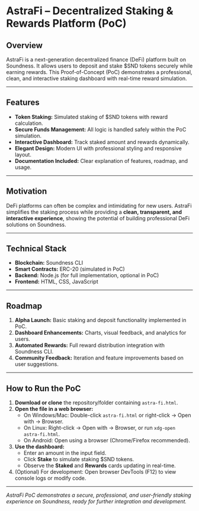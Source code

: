 # AstraFi – Decentralized Staking & Rewards Platform (PoC)

## Overview
AstraFi is a next-generation decentralized finance (DeFi) platform built on Soundness. It allows users to deposit and stake $SND tokens securely while earning rewards. This Proof-of-Concept (PoC) demonstrates a professional, clean, and interactive staking dashboard with real-time reward simulation.

---

## Features
- **Token Staking:** Simulated staking of $SND tokens with reward calculation.  
- **Secure Funds Management:** All logic is handled safely within the PoC simulation.  
- **Interactive Dashboard:** Track staked amount and rewards dynamically.  
- **Elegant Design:** Modern UI with professional styling and responsive layout.  
- **Documentation Included:** Clear explanation of features, roadmap, and usage.

---

## Motivation
DeFi platforms can often be complex and intimidating for new users. AstraFi simplifies the staking process while providing a **clean, transparent, and interactive experience**, showing the potential of building professional DeFi solutions on Soundness.

---

## Technical Stack
- **Blockchain:** Soundness CLI  
- **Smart Contracts:** ERC-20 (simulated in PoC)  
- **Backend:** Node.js (for full implementation, optional in PoC)  
- **Frontend:** HTML, CSS, JavaScript  

---

## Roadmap
1. **Alpha Launch:** Basic staking and deposit functionality implemented in PoC.  
2. **Dashboard Enhancements:** Charts, visual feedback, and analytics for users.  
3. **Automated Rewards:** Full reward distribution integration with Soundness CLI.  
4. **Community Feedback:** Iteration and feature improvements based on user suggestions.

---

## How to Run the PoC
1. **Download or clone** the repository/folder containing `astra-fi.html`.  
2. **Open the file in a web browser:**  
   - On Windows/Mac: Double-click `astra-fi.html` or right-click → Open with → Browser.  
   - On Linux: Right-click → Open with → Browser, or run `xdg-open astra-fi.html`.  
   - On Android: Open using a browser (Chrome/Firefox recommended).  
3. **Use the dashboard:**  
   - Enter an amount in the input field.  
   - Click **Stake** to simulate staking $SND tokens.  
   - Observe the **Staked** and **Rewards** cards updating in real-time.  
4. (Optional) For development: Open browser DevTools (F12) to view console logs or modify code.

---

*AstraFi PoC demonstrates a secure, professional, and user-friendly staking experience on Soundness, ready for further integration and development.*
